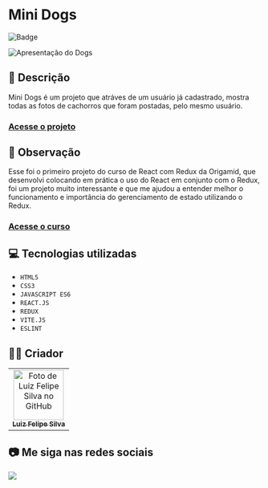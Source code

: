 # Mini Dogs
![Badge](http://img.shields.io/static/v1?label=STATUS&message=CONCLUIDO&color=GREEN&style=for-the-badge)   

<img src="https://github.com/luizfelipe9627/mini-dogs/blob/main/src/assets/mini-dogs.gif" alt="Apresentação do Dogs">

## 📄 Descrição
Mini Dogs é um projeto que atráves de um usuário já cadastrado, mostra todas as fotos de cachorros que foram postadas, pelo mesmo usuário.

### <a href="https://luizfelipe9627-mini-dogs.netlify.app">Acesse o projeto</a>

## 📑 Observação
Esse foi o primeiro projeto do curso de React com Redux da Origamid, que desenvolvi colocando em prática o uso do React em conjunto com o Redux, foi um projeto muito interessante e que me ajudou a entender melhor o funcionamento e importância do gerenciamento de estado utilizando o Redux.

### <a href="https://www.origamid.com/curso/redux-com-react">Acesse o curso</a>

## 💻 Tecnologias utilizadas

- ``HTML5``
- ``CSS3``
- ``JAVASCRIPT ES6``
- ``REACT.JS``
- ``REDUX``
- ``VITE.JS``
- ``ESLINT``

## 🧑‍💻 Criador

<table>
  <tr>
    <td align="center">
      <a href="https://github.com/luizfelipe9627">
        <img src="https://github.com/luizfelipe9627.png" width="100px;" alt="Foto de Luiz Felipe Silva no GitHub"/><br>
        <sub>
          <b>Luiz Felipe Silva</b>
        </sub>
      </a>
    </td>
  </tr>
</table>

## 📷 Me siga nas redes sociais<br>

<p align="left">
  <a href="https://www.linkedin.com/in/luizfelipe9627/" target="_blank"><img src="https://img.shields.io/badge/-LinkedIn-%230077B5?style=for-the-badge&logo=linkedin&logoColor=white"></a>
</p>

